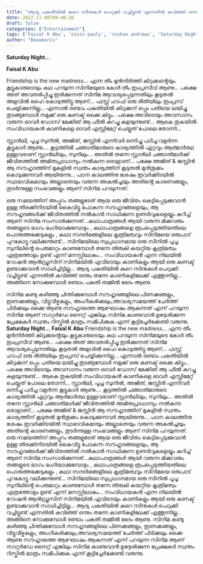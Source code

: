 ```yaml
---
title: "ആദ്യ പകുതിയിൽ കുറെ സീനുകൾ പെറുക്കി വച്ചിട്ടുണ്ട് എന്നതിൽ കവിഞ്ഞ് ഒന്നും തന്നേ കാണികളിലേക്ക് എത്തുന്നില്ല..."
date: 2022-11-08T09:40:26
draft: false
categories: ["Entertainment"]
tags: ['Faisal K Abu', 'nivin pauly', 'roshan andrews', 'Saturday Night']
author: "Beaumaris"
---
```


<strong>Saturday Night...</strong>

<strong>Faisal K Abu </strong>

Friendship is the new madness... എന്ന തീം മുൻനിർത്തി കിറുക്കൻ്റെയും കൂട്ടുകാരുടെയും കഥ പറയുന്ന സിനിമയുടെ കോർ തീം ഇംപ്രസീവ് ആണു... പക്ഷെ അത് അവതരിപ്പിച്ചു ഇരിക്കുന്നത് സിനിമ ആവശ്യപ്പെടുന്നതിലും കൂടുതൽ അളവിൽ ഹൈ കൊടുത്തിട്ടു ആണ്... ഫസ്റ്റ് ഹാഫ് ഒരു രീതിയിലും ഇംപ്രസ് ചെയ്യിക്കുന്നില്ല... എന്നാൽ രണ്ടാം പകുതിയിൽ കിറുക്കന് ഒപ്പം പതിയെ ലയിച്ചു തുടങ്ങുമ്പോൾ നമുക്ക് ഒരു കണക്ട് ഒക്കെ കിട്ടും.. പക്ഷെ അവിടെയും അവസാനം വരുന്ന ഓവർ ഡോസ് മേക്കിങ് ആ ഫീൽ കുറച്ചു കളയുന്നുണ്ട്... ആകെ തുകയിൽ സംവിധായകൻ കാണികളെ ഓവർ എസ്റ്റിമേറ്റ് ചെയ്തത് പോലെ തോന്നി...

സ്റ്റാൻലി, പൂച്ച സുനിൽ, അജിത്, ജസ്റ്റിൻ എന്നിവർ ഒന്നിച്ചു പഠിച്ച വളർന്ന കൂട്ടുകാർ ആണു.... കൂട്ടത്തിൽ ചങ്ങാതിമാരുടെ കാര്യത്തിൽ ഏറ്റവും ആത്മാർത്ഥ ഉള്ളവരാണ് സ്റ്റാൻലിയും, സുനിലും... അതിൽ തന്നേ സ്റ്റാൻലി ചങ്ങാതിമാർക്ക് ജീവിതത്തിൽ അമിതപ്രാധാന്യം നൽകുന്ന ഒരാളാണ്... പക്ഷേ അജിത് &amp; ജസ്റ്റിൻ ആ സൗഹൃദത്തിന് മുകളിൽ സ്വന്തം കാര്യത്തിന് കൂടുതൽ മുൻതൂക്കം കൊടുക്കുന്നവർ ആയിരുന്നു... പഠന കാലത്തിനു ശേഷം ഇവർക്കിടയിൽ സ്വാഭാവികമായും അല്ലാതെയും വരുന്ന അകൽച്ചയും അതിൻ്റെ കാരണങ്ങളും, തുടർന്നുള്ള സംഭവങ്ങളും ആണ് സിനിമ പറയുന്നത്.

ഒരു സമയത്തിന് അപ്പുറം തങ്ങളുടേത് ആയ ഒരു ജീവിതം കെട്ടിപ്പെടുക്കുവാൻ ഉള്ള തിരക്കിനിടയിൽ കൈവിട്ടു പോകുന്ന സൗഹൃദങ്ങളെയും, ആ സൗഹൃദങ്ങൾക്ക് ജീവിതത്തിൽ നൽകാൻ സാധിക്കുന്ന ഉണർവുകളെയ്യും കുറിച്ച് ആണ് സിനിമ സംസാരിക്കുന്നത്...കഥാപാത്രങ്ങൾ ആയി വരുന്ന മിക്കവരും തങ്ങളുടെ ഭാഗം ഭംഗിയാക്കുമ്പോഴും , കഥാപാത്രങ്ങളെ രൂപപ്പെടുത്തിയതിലെ പൊരുത്തക്കേടുകളും , കഥാ സന്ദർഭങ്ങളിലെ കൃത്രിമത്വവും സിനിമയെ ഒരുപാട് പുറകോട്ടു വലിക്കുന്നുണ്ട്... സിനിമയിലെ സുപ്രധാനമായ ഒരു സീനിൽ പൂച്ച സുനിലിൻ്റെ പെരുമാറ്റം കാണുമ്പോൾ തന്നേ തിരുകി കയറ്റിയ കൃത്രിമത്വം എത്രത്തോളം ഉണ്ട് എന്ന് മനസ്സിലാകും... സംവിധായകൻ എന്ന നിലയിൽ റോഷൻ ആൻഡ്രൂസിന് സിനിമയിൽ എവിടെയും കാണികളും ആയി ഒരു കണക്ട് ഉണ്ടാക്കുവാൻ സാധിച്ചിട്ടില്ല... ആദ്യ പകുതിയിൽ കുറെ സീനുകൾ പെറുക്കി വച്ചിട്ടുണ്ട് എന്നതിൽ കവിഞ്ഞ് ഒന്നും തന്നേ കാണികളിലേക്ക് എത്തുന്നില്ല... അങ്ങിനെ നോക്കുമ്പോൾ രണ്ടാം പകുതി തമ്മിൽ ഭേദം ആണു.

സിനിമ കണ്ടു കഴിഞ്ഞു ചിന്തിക്കുമ്പോൾ സൗഹൃദങ്ങളിലെ പിണക്കങ്ങളും, ഇണക്കങ്ങളും, വിട്ടുവീഴ്ചകളും, അംഗീകരിക്കലും,അവശ്യസമയത്ത് ചേർത്ത് പിടിക്കലും ഒക്കെ ആണു സൗഹൃദത്തെ ആഘോഷം ആകുന്നത് എന്ന് പറയുന്ന സിനിമ ആണ് സാറ്റർഡേ നൈറ്റ് എങ്കിലും സിനിമ കാണുവാൻ ഉദ്ദേശിക്കുന്ന പ്രേക്ഷകർ സ്വന്തം റിസ്കിൽ മാത്രം സമീപിക്കുക എന്ന് കൂട്ടിച്ചേർക്കേണ്ടി വരുന്നു.
**Saturday Night...** **Faisal K Abu** Friendship is the new madness... എന്ന തീം മുൻനിർത്തി കിറുക്കൻ്റെയും കൂട്ടുകാരുടെയും കഥ പറയുന്ന സിനിമയുടെ കോർ തീം ഇംപ്രസീവ് ആണു... പക്ഷെ അത് അവതരിപ്പിച്ചു ഇരിക്കുന്നത് സിനിമ ആവശ്യപ്പെടുന്നതിലും കൂടുതൽ അളവിൽ ഹൈ കൊടുത്തിട്ടു ആണ്... ഫസ്റ്റ് ഹാഫ് ഒരു രീതിയിലും ഇംപ്രസ് ചെയ്യിക്കുന്നില്ല... എന്നാൽ രണ്ടാം പകുതിയിൽ കിറുക്കന് ഒപ്പം പതിയെ ലയിച്ചു തുടങ്ങുമ്പോൾ നമുക്ക് ഒരു കണക്ട് ഒക്കെ കിട്ടും.. പക്ഷെ അവിടെയും അവസാനം വരുന്ന ഓവർ ഡോസ് മേക്കിങ് ആ ഫീൽ കുറച്ചു കളയുന്നുണ്ട്... ആകെ തുകയിൽ സംവിധായകൻ കാണികളെ ഓവർ എസ്റ്റിമേറ്റ് ചെയ്തത് പോലെ തോന്നി... സ്റ്റാൻലി, പൂച്ച സുനിൽ, അജിത്, ജസ്റ്റിൻ എന്നിവർ ഒന്നിച്ചു പഠിച്ച വളർന്ന കൂട്ടുകാർ ആണു.... കൂട്ടത്തിൽ ചങ്ങാതിമാരുടെ കാര്യത്തിൽ ഏറ്റവും ആത്മാർത്ഥ ഉള്ളവരാണ് സ്റ്റാൻലിയും, സുനിലും... അതിൽ തന്നേ സ്റ്റാൻലി ചങ്ങാതിമാർക്ക് ജീവിതത്തിൽ അമിതപ്രാധാന്യം നൽകുന്ന ഒരാളാണ്... പക്ഷേ അജിത് & ജസ്റ്റിൻ ആ സൗഹൃദത്തിന് മുകളിൽ സ്വന്തം കാര്യത്തിന് കൂടുതൽ മുൻതൂക്കം കൊടുക്കുന്നവർ ആയിരുന്നു... പഠന കാലത്തിനു ശേഷം ഇവർക്കിടയിൽ സ്വാഭാവികമായും അല്ലാതെയും വരുന്ന അകൽച്ചയും അതിൻ്റെ കാരണങ്ങളും, തുടർന്നുള്ള സംഭവങ്ങളും ആണ് സിനിമ പറയുന്നത്. ഒരു സമയത്തിന് അപ്പുറം തങ്ങളുടേത് ആയ ഒരു ജീവിതം കെട്ടിപ്പെടുക്കുവാൻ ഉള്ള തിരക്കിനിടയിൽ കൈവിട്ടു പോകുന്ന സൗഹൃദങ്ങളെയും, ആ സൗഹൃദങ്ങൾക്ക് ജീവിതത്തിൽ നൽകാൻ സാധിക്കുന്ന ഉണർവുകളെയ്യും കുറിച്ച് ആണ് സിനിമ സംസാരിക്കുന്നത്...കഥാപാത്രങ്ങൾ ആയി വരുന്ന മിക്കവരും തങ്ങളുടെ ഭാഗം ഭംഗിയാക്കുമ്പോഴും , കഥാപാത്രങ്ങളെ രൂപപ്പെടുത്തിയതിലെ പൊരുത്തക്കേടുകളും , കഥാ സന്ദർഭങ്ങളിലെ കൃത്രിമത്വവും സിനിമയെ ഒരുപാട് പുറകോട്ടു വലിക്കുന്നുണ്ട്... സിനിമയിലെ സുപ്രധാനമായ ഒരു സീനിൽ പൂച്ച സുനിലിൻ്റെ പെരുമാറ്റം കാണുമ്പോൾ തന്നേ തിരുകി കയറ്റിയ കൃത്രിമത്വം എത്രത്തോളം ഉണ്ട് എന്ന് മനസ്സിലാകും... സംവിധായകൻ എന്ന നിലയിൽ റോഷൻ ആൻഡ്രൂസിന് സിനിമയിൽ എവിടെയും കാണികളും ആയി ഒരു കണക്ട് ഉണ്ടാക്കുവാൻ സാധിച്ചിട്ടില്ല... ആദ്യ പകുതിയിൽ കുറെ സീനുകൾ പെറുക്കി വച്ചിട്ടുണ്ട് എന്നതിൽ കവിഞ്ഞ് ഒന്നും തന്നേ കാണികളിലേക്ക് എത്തുന്നില്ല... അങ്ങിനെ നോക്കുമ്പോൾ രണ്ടാം പകുതി തമ്മിൽ ഭേദം ആണു. സിനിമ കണ്ടു കഴിഞ്ഞു ചിന്തിക്കുമ്പോൾ സൗഹൃദങ്ങളിലെ പിണക്കങ്ങളും, ഇണക്കങ്ങളും, വിട്ടുവീഴ്ചകളും, അംഗീകരിക്കലും,അവശ്യസമയത്ത് ചേർത്ത് പിടിക്കലും ഒക്കെ ആണു സൗഹൃദത്തെ ആഘോഷം ആകുന്നത് എന്ന് പറയുന്ന സിനിമ ആണ് സാറ്റർഡേ നൈറ്റ് എങ്കിലും സിനിമ കാണുവാൻ ഉദ്ദേശിക്കുന്ന പ്രേക്ഷകർ സ്വന്തം റിസ്കിൽ മാത്രം സമീപിക്കുക എന്ന് കൂട്ടിച്ചേർക്കേണ്ടി വരുന്നു.
